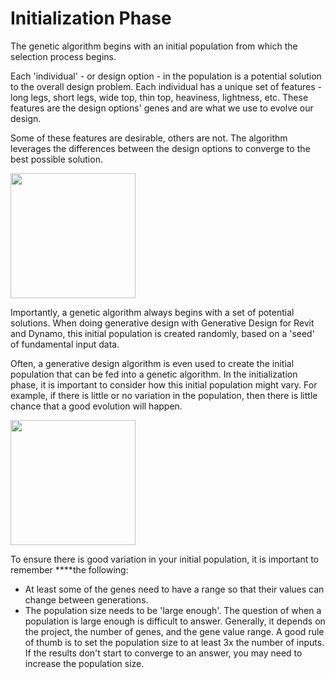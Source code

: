 # Initialization Phase

The genetic algorithm begins with an initial population from which the selection process begins. 

Each 'individual' - or design option - in the population is a potential solution to the overall design problem. Each individual has a unique set of features - long legs, short legs, wide top, thin top, heaviness, lightness, etc. These features are the design options' genes and are what we use to evolve our design.

Some of these features are desirable, others are not. The algorithm leverages the differences between the design options to converge to the best possible solution.

<img src="../../.gitbook/assets/initialization1.png" style="width:200px;"/>

Importantly, a genetic algorithm always begins with a set of potential solutions. When doing generative design with Generative Design for Revit and Dynamo, this initial population is created randomly, based on a 'seed' of fundamental input data. 

Often, a generative design algorithm is even used to create the initial population that can be fed into a genetic algorithm. In the initialization phase, it is important to consider how this initial population might vary. For example, if there is little or no variation in the population, then there is little chance that a good evolution will happen. 

<img src="../../.gitbook/assets/initialization2.png" style="width:200px;"/>

To ensure there is good variation in your initial population, it is important to remember ****the following:

* At least some of the genes need to have a range so that their values can change between generations.
* The population size needs to be 'large enough'. The question of when a population is large enough is difficult to answer. Generally, it depends on the project, the number of genes, and the gene value range. A good rule of thumb is to set the population size to at least 3x the number of inputs. If the results don't start to converge to an answer, you may need to increase the population size.

